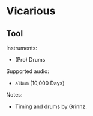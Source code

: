 # Vicarious

## Tool

Instruments:

  * (Pro) Drums

Supported audio:

  * `album` (10,000 Days)

Notes:

  * Timing and drums by Grinnz.

